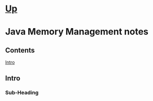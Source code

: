 # [Up](../README.md)

# Java Memory Management notes

## Contents

  [Intro](#intro)

  
## Intro

### Sub-Heading

